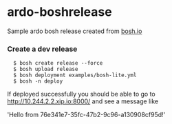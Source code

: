 # ardo-boshrelease
Sample ardo bosh release created from [bosh.io](https://bosh.io/docs/create-release.html)

### Create a dev release
```
  $ bosh create release --force
  $ bosh upload release
  $ bosh deployment examples/bosh-lite.yml
  $ bosh -n deploy
```
If deployed successfully you should be able to go to http://10.244.2.2.xip.io:8000/ and see a message like 

'Hello from 76e341e7-35fc-47b2-9c96-a130908cf95d!'
